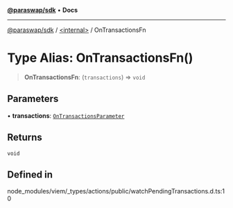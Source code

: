 [**@paraswap/sdk**](../../README.md) • **Docs**

***

[@paraswap/sdk](../../globals.md) / [\<internal\>](../README.md) / OnTransactionsFn

# Type Alias: OnTransactionsFn()

> **OnTransactionsFn**: (`transactions`) => `void`

## Parameters

• **transactions**: [`OnTransactionsParameter`](OnTransactionsParameter.md)

## Returns

`void`

## Defined in

node\_modules/viem/\_types/actions/public/watchPendingTransactions.d.ts:10
